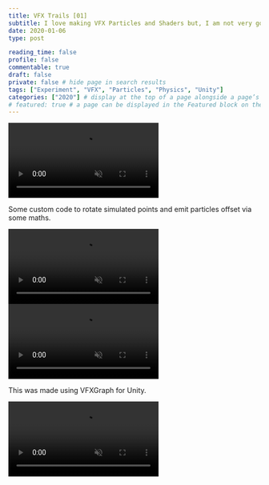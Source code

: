 ```yaml
---
title: VFX Trails [01]
subtitle: I love making VFX Particles and Shaders but, I am not very good at designing them. Therefor I practice.
date: 2020-01-06
type: post

reading_time: false
profile: false
commentable: true
draft: false
private: false # hide page in search results
tags: ["Experiment", "VFX", "Particles", "Physics", "Unity"]
categories: ["2020"] # display at the top of a page alongside a page’s metadata
# featured: true # a page can be displayed in the Featured block on the homepage. This is useful for sticky, announcement blog posts or selected publications etc.
---
```

<div class="video_thing">
    <video muted autoplay="" name="media" loop=""><source src="https://raw.githack.com/Denchyaknow/GitSite_Dencho/Develop/assets/media/projects/VFXTrials01/XRLog_2020_107.webm" type="video/mp4"></video>
</div>

<!--more-->

<p>Some custom code to rotate simulated points and emit particles offset via some maths.</p>

<div class="video_thing">
    <video muted autoplay="" name="media" loop=""><source src="https://raw.githack.com/Denchyaknow/GitSite_Dencho/Develop/assets/media/projects/VFXTrials01/XRLog_2020_101.webm" type="video/mp4"></video>
</div>

<div class="video_thing">
    <video muted autoplay="" name="media" loop=""><source src="https://raw.githack.com/Denchyaknow/GitSite_Dencho/Develop/assets/media/projects/VFXTrials01/XRLog_2020_104.webm" type="video/mp4"></video>
</div>

<p>This was made using VFXGraph for Unity.</p>

<div class="video_thing">
    <video muted autoplay="" name="media" loop=""><source src="https://raw.githack.com/Denchyaknow/GitSite_Dencho/Develop/assets/media/projects/VFXTrials01/XRLog_2020_110.webm" type="video/mp4"></video>
</div>
